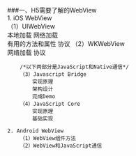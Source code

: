 ###一、H5需要了解的WebView    
	1. iOS WebView     
		（1）UIWebView   
			本地加载
			网络加载   
	  		有用的方法和属性 
	  		协议
	  	（2）WKWebView	   
	  		网络加载
	  		协议
	  		
	  	/*以下两部分是JavaScript和Native通信*/
	  	（3）Javascript Bridge 
	  		实现原理
	  		架构设计
	  		完成Demo
	  	（4）JavaScript Core
	  		实现原理
	  		基础实现	   
	  			
	2. Android WebView
		（1）WebView组件方法
		（2）WebView和JavaScript通信      